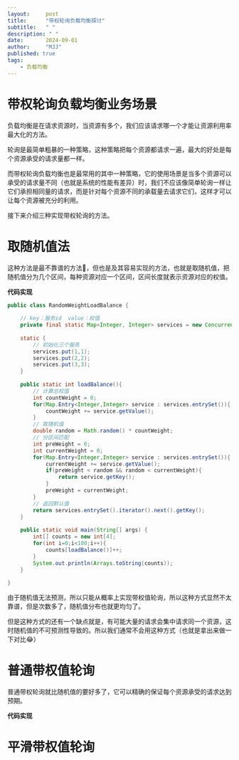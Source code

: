 ```yaml
---
layout:     post
title:      "带权轮询负载均衡探讨"
subtitle:   " "
description: " "
date:       2024-09-01
author:     "MJJ"
published: true 
tags:
    - 负载均衡
---
```


# 带权轮询负载均衡业务场景

负载均衡是在请求资源时，当资源有多个，我们应该请求哪一个才能让资源利用率最大化的方法。

轮询是最简单粗暴的一种策略，这种策略把每个资源都请求一遍，最大的好处是每个资源承受的请求量都一样。

而带权轮询负载均衡也是最常用的其中一种策略，它的使用场景是当多个资源可以承受的请求量不同（也就是系统的性能有差异）时，我们不应该像简单轮询一样让它们承担相同量的请求，而是针对每个资源不同的承载量去请求它们，这样才可以让每个资源被充分的利用。

接下来介绍三种实现带权轮询的方法。

# 取随机值法

这种方法是最不靠谱的方法🤣，但也是及其容易实现的方法，也就是取随机值，把随机值分为几个区间，每种资源对应一个区间，区间长度就表示资源对应的权值。

**代码实现**
```java
public class RandomWeightLoadBalance {  
  
    // key：服务id  value：权值  
    private final static Map<Integer, Integer> services = new ConcurrentHashMap<>();  
  
    static {  
        // 初始化三个服务  
        services.put(1,1);  
        services.put(2,2);  
        services.put(3,3);  
    }  
  
    public static int loadBalance(){  
        // 计算总权值  
        int countWeight = 0;  
        for(Map.Entry<Integer,Integer> service : services.entrySet()){  
            countWeight += service.getValue();  
        }  
        // 取随机值  
        double random = Math.random() * countWeight;  
        // 分区间匹配  
        int preWeight = 0;  
        int currentWeight = 0;  
        for(Map.Entry<Integer,Integer> service : services.entrySet()){  
            currentWeight += service.getValue();  
            if(preWeight < random && random < currentWeight){  
                return service.getKey();  
            }  
            preWeight = currentWeight;  
        }  
        // 返回默认值  
        return services.entrySet().iterator().next().getKey();  
    }  
  
    public static void main(String[] args) {  
        int[] counts = new int[4];  
        for(int i=0;i<100;i++){  
            counts[loadBalance()]++;  
        }  
        System.out.println(Arrays.toString(counts));  
    }  
  
}
```
由于随机值无法预测，所以只能从概率上实现带权值轮询，所以这种方式显然不太靠谱，但是次数多了，随机值分布也就更均匀了。

但是这种方式的还有一个缺点就是，有可能大量的请求会集中请求同一个资源，这时随机值的不可预测性导致的。所以我们通常不会用这种方式（也就是拿出来做一下对比😂）

# 普通带权值轮询

普通带权轮询就比随机值的要好多了，它可以精确的保证每个资源承受的请求达到预期。

**代码实现**

# 平滑带权值轮询


